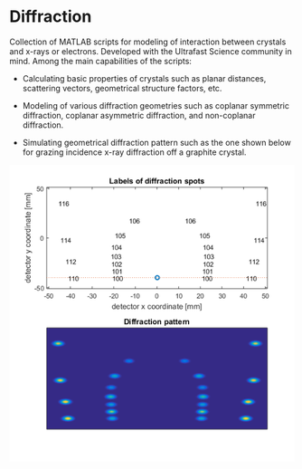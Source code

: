 # Diffraction
Collection of MATLAB scripts for modeling of interaction between crystals and x-rays or electrons. Developed with the Ultrafast Science community in mind. Among the main capabilities of the scripts:

- Calculating basic properties of crystals such as planar distances, scattering vectors, geometrical structure factors, etc.

- Modeling of various diffraction geometries such as coplanar symmetric diffraction, coplanar asymmetric diffraction, and non-coplanar diffraction.

- Simulating geometrical diffraction pattern such as the one shown below for grazing incidence x-ray diffraction off a graphite crystal. 

![sample_xrd_pattern.](sample_xrd_pattern.png)


